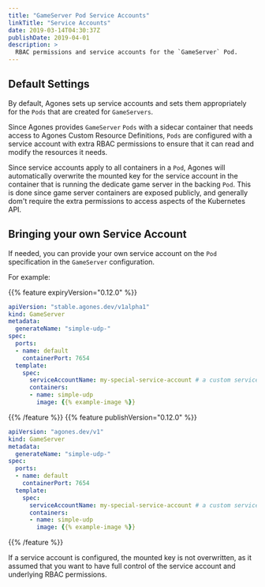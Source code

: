 ```yaml
---
title: "GameServer Pod Service Accounts"
linkTitle: "Service Accounts"
date: 2019-03-14T04:30:37Z
publishDate: 2019-04-01
description: >
  RBAC permissions and service accounts for the `GameServer` Pod. 
---
```


## Default Settings

By default, Agones sets up service accounts and sets them appropriately for the `Pods` that are created for `GameServers`.

Since Agones provides `GameServer` `Pods` with a sidecar container that needs access to Agones Custom Resource Definitions,
`Pods` are configured with a service account with extra RBAC permissions to ensure that it can read and modify the resources it needs.

Since service accounts apply to all containers in a `Pod`, Agones will automatically overwrite the mounted key for the 
service account in the container that is running the dedicate game server in the backing `Pod`. This is done 
since game server containers are exposed publicly, and generally dom't require the extra permissions to access aspects 
of the Kubernetes API.

## Bringing your own Service Account

If needed, you can provide your own service account on the `Pod` specification in the `GameServer` configuration.

For example:

{{% feature expiryVersion="0.12.0" %}}
```yaml
apiVersion: "stable.agones.dev/v1alpha1"
kind: GameServer
metadata:
  generateName: "simple-udp-"
spec:
  ports:
  - name: default
    containerPort: 7654
  template:
    spec:
      serviceAccountName: my-special-service-account # a custom service account
      containers:
      - name: simple-udp
        image: {{% example-image %}}
```
{{% /feature %}}
{{% feature publishVersion="0.12.0" %}}
```yaml
apiVersion: "agones.dev/v1"
kind: GameServer
metadata:
  generateName: "simple-udp-"
spec:
  ports:
  - name: default
    containerPort: 7654
  template:
    spec:
      serviceAccountName: my-special-service-account # a custom service account
      containers:
      - name: simple-udp
        image: {{% example-image %}}
```
{{% /feature %}}

If a service account is configured, the mounted key is not overwritten, as it assumed that you want to have full control
of the service account and underlying RBAC permissions.